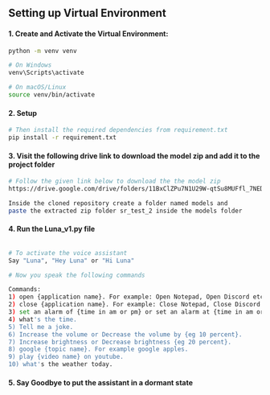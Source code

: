 ## Setting up Virtual Environment

#### 1. Create and Activate the Virtual Environment:
```sh
python -m venv venv

# On Windows
venv\Scripts\activate

# On macOS/Linux
source venv/bin/activate

```
 
#### 2. Setup
```sh
# Then install the required dependencies from requirement.txt
pip install -r requirement.txt

```

#### 3. Visit the following drive link to download the model zip and add it to the project folder
```sh
# Follow the given link below to download the the model zip
https://drive.google.com/drive/folders/11BxClZPu7N1U29W-qtSu8MUFfl_7NEDA?usp=sharing

```

```sh
Inside the cloned repository create a folder named models and
paste the extracted zip folder sr_test_2 inside the models folder
```

#### 4. Run the Luna_v1.py file

```sh

# To activate the voice assistant
Say "Luna", "Hey Luna" or "Hi Luna"

# Now you speak the following commands

Commands:
1) open {application name}. For example: Open Notepad, Open Discord etc.
2) close {application name}. For example: Close Notepad, Close Discord etc.
3) set an alarm of {time in am or pm} or set an alarm at {time in am or pm}. For example: set an alarm for 12 am.
4) what's the time.
5) Tell me a joke.
6) Increase the volume or Decrease the volume by {eg 10 percent}.
7) Increase brightness or Decrease brightness {eg 20 percent}.
8) google {topic name}. For example google apples.
9) play {video name} on youtube.
10) what's the weather today.

```

#### 5. Say Goodbye to put the assistant in a dormant state

